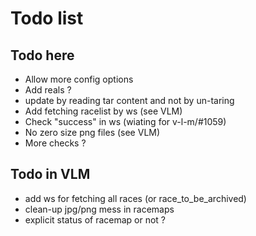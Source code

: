 # Todo list

## Todo here

* Allow more config options
* Add reals ?
* update by reading tar content and not by un-taring
* Add fetching racelist by ws (see VLM)
* Check "success" in ws (wiating for v-l-m/#1059)
* No zero size png files (see VLM)
* More checks ?

## Todo in VLM

* add ws for fetching all races (or race_to_be_archived)
* clean-up jpg/png mess in racemaps
* explicit status of racemap or not ?
